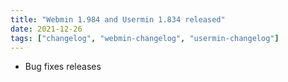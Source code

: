 ```yaml
---
title: "Webmin 1.984 and Usermin 1.834 released"
date: 2021-12-26
tags: ["changelog", "webmin-changelog", "usermin-changelog"]
---
```


- Bug fixes releases
